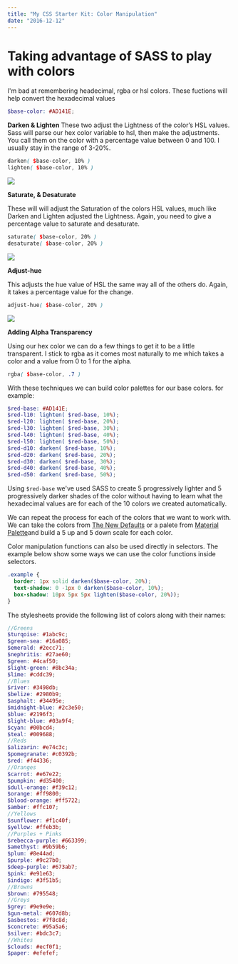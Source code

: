 ```yaml
---
title: "My CSS Starter Kit: Color Manipulation"
date: "2016-12-12"
---
```


# Taking advantage of SASS to play with colors

I'm bad at remembering headecimal, rgba or hsl colors. These fuctions will help convert the hexadecimal values

```scss
$base-color: #AD141E;
```

**Darken & Lighten** These two adjust the Lightness of the color’s HSL values. Sass will parse our hex color variable to hsl, then make the adjustments. You call them on the color with a percentage value between 0 and 100. I usually stay in the range of 3-20%.

```scss
darken( $base-color, 10% )
lighten( $base-color, 10% )
```

![](http://media.tumblr.com/tumblr_luv5i70HPp1qb5ozt.png)

**Saturate, & Desaturate**

These will will adjust the Saturation of the colors HSL values, much like Darken and Lighten adjusted the Lightness. Again, you need to give a percentage value to saturate and desaturate.

```scss
saturate( $base-color, 20% )
desaturate( $base-color, 20% )
```

![](http://media.tumblr.com/tumblr_luv5ij6hvY1qb5ozt.png)

**Adjust-hue**

This adjusts the hue value of HSL the same way all of the others do. Again, it takes a percentage value for the change.

```scss
adjust-hue( $base-color, 20% )
```

![](http://media.tumblr.com/tumblr_luv5iuczYx1qb5ozt.png)

**Adding Alpha Transparency**

Using our hex color we can do a few things to get it to be a little transparent. I stick to rgba as it comes most naturally to me which takes a color and a value from 0 to 1 for the alpha.

```scss
rgba( $base-color, .7 )
```

With these techniques we can build color palettes for our base colors. for example:

```scss
$red-base: #AD141E;
$red-l10: lighten( $red-base, 10%);
$red-l20: lighten( $red-base, 20%);
$red-l30: lighten( $red-base, 30%);
$red-l40: lighten( $red-base, 40%);
$red-l50: lighten( $red-base, 50%);
$red-d10: darken( $red-base, 10%);
$red-d20: darken( $red-base, 20%);
$red-d30: darken( $red-base, 30%);
$red-d40: darken( $red-base, 40%);
$red-d50: darken( $red-base, 50%);
```

Using `$red-base` we've used SASS to create 5 progressively lighter and 5 progressively darker shades of the color without having to learn what the hexadecimal values are for each of the 10 colors we created automatically.

We can repeat the process for each of the colors that we want to work with. We can take the colors from [The New Defaults](http://dudleystorey.github.io/thenewdefaults/) or a palete from [Material Palette](http://materialpalette.com/)and build a 5 up and 5 down scale for each color.

Color manipulation functions can also be used directly in selectors. The example below show some ways we can use the color functions inside selectors.

```scss
.example {
  border: 1px solid darken($base-color, 20%);
  text-shadow: 0 -1px 0 darken($base-color, 10%);
  box-shadow: 10px 5px 5px lighten($base-color, 20%));
}
```

The stylesheets provide the following list of colors along with their names:

```scss
//Greens
$turqoise: #1abc9c;
$green-sea: #16a085;
$emerald: #2ecc71;
$nephritis: #27ae60;
$green: #4caf50;
$light-green: #8bc34a;
$lime: #cddc39;
//Blues
$river: #3498db;
$belize: #2980b9;
$asphalt: #34495e;
$midnight-blue: #2c3e50;
$blue: #2196f3;
$light-blue: #03a9f4;
$cyan: #00bcd4;
$teal: #009688;
//Reds
$alizarin: #e74c3c;
$pomegranate: #c0392b;
$red: #f44336;
//Oranges
$carrot: #e67e22;
$pumpkin: #d35400;
$dull-orange: #f39c12;
$orange: #ff9800;
$blood-orange: #ff5722;
$amber: #ffc107;
//Yellows
$sunflower: #f1c40f;
$yellow: #ffeb3b;
//Purples + Pinks
$rebecca-purple: #663399;
$amethyst: #9b59b6;
$plum: #8e44ad;
$purple: #9c27b0;
$deep-purple: #673ab7;
$pink: #e91e63;
$indigo: #3f51b5;
//Browns
$brown: #795548;
//Greys
$grey: #9e9e9e;
$gun-metal: #607d8b;
$asbestos: #7f8c8d;
$concrete: #95a5a6;
$silver: #bdc3c7;
//Whites
$clouds: #ecf0f1;
$paper: #efefef;
```
